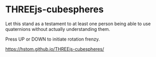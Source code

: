 # THREEjs-cubespheres
Let this stand as a testament to at least one person being able to use quaternions without actually understanding them.

Press UP or DOWN to initiate rotation frenzy.

https://hstom.github.io/THREEjs-cubespheres/
